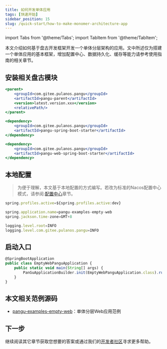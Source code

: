 ```yaml
---
title: 如何开发单体应用
tags: [快速开始]
sidebar_position: 15
slug: /quick-start/how-to-make-monomer-architecture-app
---
```


import Tabs from '@theme/Tabs';
import TabItem from '@theme/TabItem';

本文介绍如何基于盘古开发框架开发一个单体分层架构的应用。文中所述仅为搭建一个单体应用的基本框架，增加配置中心、数据持久化、缓存等能力请参考使用指南的相关章节。

## 安装相关盘古模块

<Tabs>
<TabItem value="parent" label="盘古Parent">

```jsx
<parent>
	<groupId>com.gitee.pulanos.pangu</groupId>
	<artifactId>pangu-parent</artifactId>
	<version>latest.version.xxx</version>
	<relativePath/>
</parent>
```
</TabItem>
<TabItem value="dependency1" label="基础模块">

```jsx
<dependency>
    <groupId>com.gitee.pulanos.pangu</groupId>
    <artifactId>pangu-spring-boot-starter</artifactId>
</dependency>
```
</TabItem>
<TabItem value="dependency2" label="Web模块">

```jsx
<dependency>
    <groupId>com.gitee.pulanos.pangu</groupId>
    <artifactId>pangu-web-spring-boot-starter</artifactId>
</dependency>
```
</TabItem>
</Tabs>

## 本地配置

> 为便于理解，本文基于本地配置的方式编写。若改为标准的Nacos配置中心模式，请参阅:[配置中心](/docs/advanced-guide/nacos-config-center)章节。

<Tabs>
<TabItem value="application" label="application.properties">

```jsx
spring.profiles.active=${spring.profiles.active:dev}
```
</TabItem>
<TabItem value="application-dev" label="application-dev.properties">

```jsx
spring.application.name=pangu-examples-empty-web
spring.jackson.time-zone=GMT+8

logging.level.root=INFO
logging.level.com.gitee.pulanos.pangu=INFO
```
</TabItem>
</Tabs>

## 启动入口
```jsx {4}
@SpringBootApplication
public class EmptyWebPanguApplication {
	public static void main(String[] args) {
		PanGuApplicationBuilder.init(EmptyWebPanguApplication.class).run(args);
	}
}
```

## 本文相关范例源码
- [pangu-examples-empty-web](https://gitee.com/pulanos/pangu-framework/tree/master/pangu-examples/pangu-examples-empty-web)：单体分层Web应用范例

## 下一步
继续阅读其它章节获取您想要的答案或通过我们的[开发者社区](/docs/community)寻求更多帮助。